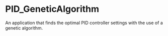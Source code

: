 # PID_GeneticAlgorithm
 An application that finds the optimal PID controller settings with the use of a genetic algorithm.
